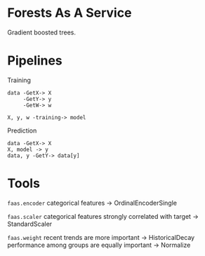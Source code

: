 # Forests As A Service
Gradient boosted trees.


# Pipelines
Training
```
data -GetX-> X
     -GetY-> y
     -GetW-> w

X, y, w -training-> model
```

Prediction
```
data -GetX-> X
X, model -> y
data, y -GetY-> data[y]
```

# Tools
`faas.encoder`
categorical features -> OrdinalEncoderSingle

`faas.scaler`
categorical features strongly correlated with target -> StandardScaler

`faas.weight`
recent trends are more important -> HistoricalDecay
performance among groups are equally important -> Normalize
